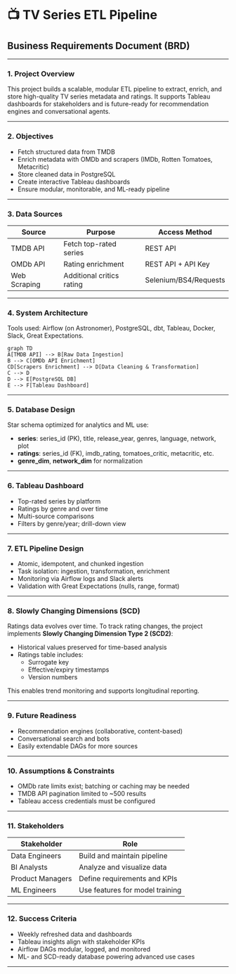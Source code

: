# 📺 TV Series ETL Pipeline  
## Business Requirements Document (BRD)

---

### 1. Project Overview

This project builds a scalable, modular ETL pipeline to extract, enrich, and store high-quality TV series metadata and ratings. It supports Tableau dashboards for stakeholders and is future-ready for recommendation engines and conversational agents.

---

### 2. Objectives

- Fetch structured data from TMDB  
- Enrich metadata with OMDb and scrapers (IMDb, Rotten Tomatoes, Metacritic)  
- Store cleaned data in PostgreSQL  
- Create interactive Tableau dashboards  
- Ensure modular, monitorable, and ML-ready pipeline  

---

### 3. Data Sources

| Source       | Purpose                  | Access Method         |
|--------------|--------------------------|------------------------|
| TMDB API     | Fetch top-rated series   | REST API              |
| OMDb API     | Rating enrichment        | REST API + API Key    |
| Web Scraping | Additional critics rating| Selenium/BS4/Requests |

---

### 4. System Architecture

Tools used: Airflow (on Astronomer), PostgreSQL, dbt, Tableau, Docker, Slack, Great Expectations.

```mermaid
graph TD
A[TMDB API] --> B[Raw Data Ingestion]
B --> C[OMDb API Enrichment]
CD[Scrapers Enrichment] --> D[Data Cleaning & Transformation]
C --> D
D --> E[PostgreSQL DB]
E --> F[Tableau Dashboard]
```

---

### 5. Database Design

Star schema optimized for analytics and ML use:

- **series**: series_id (PK), title, release_year, genres, language, network, plot  
- **ratings**: series_id (FK), imdb_rating, tomatoes_critic, metacritic, etc.  
- **genre_dim**, **network_dim** for normalization  

---

### 6. Tableau Dashboard

- Top-rated series by platform  
- Ratings by genre and over time  
- Multi-source comparisons  
- Filters by genre/year; drill-down view  

---

### 7. ETL Pipeline Design

- Atomic, idempotent, and chunked ingestion  
- Task isolation: ingestion, transformation, enrichment  
- Monitoring via Airflow logs and Slack alerts  
- Validation with Great Expectations (nulls, range, format)

---

### 8. Slowly Changing Dimensions (SCD)

Ratings data evolves over time. To track rating changes, the project implements **Slowly Changing Dimension Type 2 (SCD2)**:

- Historical values preserved for time-based analysis  
- Ratings table includes:
  - Surrogate key
  - Effective/expiry timestamps
  - Version numbers  

This enables trend monitoring and supports longitudinal reporting.

---

### 9. Future Readiness

- Recommendation engines (collaborative, content-based)  
- Conversational search and bots  
- Easily extendable DAGs for more sources  

---

### 10. Assumptions & Constraints

- OMDb rate limits exist; batching or caching may be needed  
- TMDB API pagination limited to ~500 results  
- Tableau access credentials must be configured  

---

### 11. Stakeholders

| Stakeholder       | Role                          |
|-------------------|-------------------------------|
| Data Engineers    | Build and maintain pipeline   |
| BI Analysts       | Analyze and visualize data    |
| Product Managers  | Define requirements and KPIs  |
| ML Engineers      | Use features for model training|

---

### 12. Success Criteria

- Weekly refreshed data and dashboards  
- Tableau insights align with stakeholder KPIs  
- Airflow DAGs modular, logged, and monitored  
- ML- and SCD-ready database powering advanced use cases  

---
